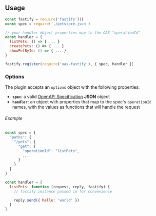 ## Usage

```js
const fastify = require('fastify')()
const spec = require('./petstore.json')

// your handler object properties map to the OAS "operationId"
const handler = {
  listPets: () => { ... }
  createPets: () => { ... }
  showPetById: () => { ... }
}

fastify.register(require('oas-fastify'), { spec, handler }) 
```

### Options

The plugin accepts an `options` object with the following properties:

- **`spec`**: a valid [OpenAPI Specification](https://github.com/OAI/OpenAPI-Specification/) **JSON** object
- **`handler`**: an object with properties that map to the spec's `operationId` names, with the values as functions that will handle the request

###### Example

```js
const spec = {
  "paths": {
    "/pets": {
      "get": {
        "operationId": "listPets",
        ...
      }
    }
  }
}

const handler = {
  listPets: function (request, reply, fastify) {
    // fastify instance passed in for convenience

    reply.send({ hello: 'world' })
  }
}
```
